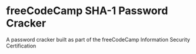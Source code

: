 # freeCodeCamp SHA-1 Password Cracker

A password cracker built as part of the freeCodeCamp Information Security Certification